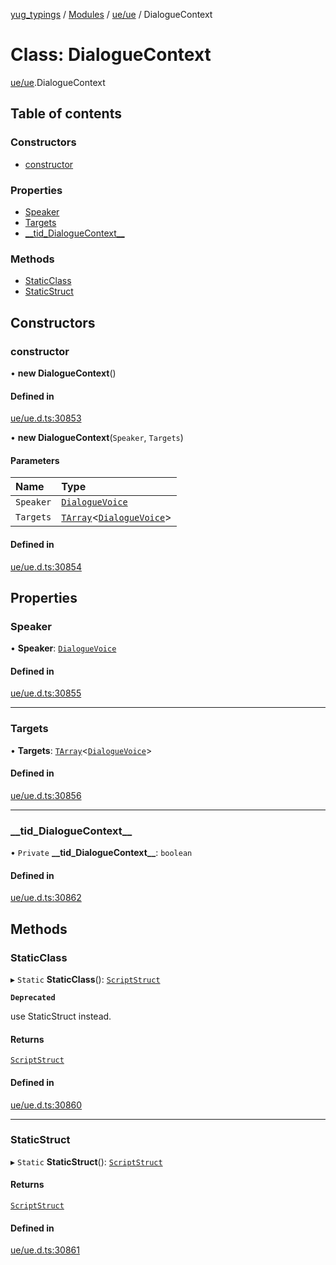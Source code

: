 [yug_typings](../README.md) / [Modules](../modules.md) / [ue/ue](../modules/ue_ue.md) / DialogueContext

# Class: DialogueContext

[ue/ue](../modules/ue_ue.md).DialogueContext

## Table of contents

### Constructors

- [constructor](ue_ue.DialogueContext.md#constructor)

### Properties

- [Speaker](ue_ue.DialogueContext.md#speaker)
- [Targets](ue_ue.DialogueContext.md#targets)
- [\_\_tid\_DialogueContext\_\_](ue_ue.DialogueContext.md#__tid_dialoguecontext__)

### Methods

- [StaticClass](ue_ue.DialogueContext.md#staticclass)
- [StaticStruct](ue_ue.DialogueContext.md#staticstruct)

## Constructors

### constructor

• **new DialogueContext**()

#### Defined in

[ue/ue.d.ts:30853](https://github.com/YugMetaverse/yug_typings/blob/b7d9b19/ue/ue.d.ts#L30853)

• **new DialogueContext**(`Speaker`, `Targets`)

#### Parameters

| Name | Type |
| :------ | :------ |
| `Speaker` | [`DialogueVoice`](ue_ue.DialogueVoice.md) |
| `Targets` | [`TArray`](../interfaces/ue_puerts.TArray.md)<[`DialogueVoice`](ue_ue.DialogueVoice.md)\> |

#### Defined in

[ue/ue.d.ts:30854](https://github.com/YugMetaverse/yug_typings/blob/b7d9b19/ue/ue.d.ts#L30854)

## Properties

### Speaker

• **Speaker**: [`DialogueVoice`](ue_ue.DialogueVoice.md)

#### Defined in

[ue/ue.d.ts:30855](https://github.com/YugMetaverse/yug_typings/blob/b7d9b19/ue/ue.d.ts#L30855)

___

### Targets

• **Targets**: [`TArray`](../interfaces/ue_puerts.TArray.md)<[`DialogueVoice`](ue_ue.DialogueVoice.md)\>

#### Defined in

[ue/ue.d.ts:30856](https://github.com/YugMetaverse/yug_typings/blob/b7d9b19/ue/ue.d.ts#L30856)

___

### \_\_tid\_DialogueContext\_\_

• `Private` **\_\_tid\_DialogueContext\_\_**: `boolean`

#### Defined in

[ue/ue.d.ts:30862](https://github.com/YugMetaverse/yug_typings/blob/b7d9b19/ue/ue.d.ts#L30862)

## Methods

### StaticClass

▸ `Static` **StaticClass**(): [`ScriptStruct`](ue_ue.ScriptStruct.md)

**`Deprecated`**

use StaticStruct instead.

#### Returns

[`ScriptStruct`](ue_ue.ScriptStruct.md)

#### Defined in

[ue/ue.d.ts:30860](https://github.com/YugMetaverse/yug_typings/blob/b7d9b19/ue/ue.d.ts#L30860)

___

### StaticStruct

▸ `Static` **StaticStruct**(): [`ScriptStruct`](ue_ue.ScriptStruct.md)

#### Returns

[`ScriptStruct`](ue_ue.ScriptStruct.md)

#### Defined in

[ue/ue.d.ts:30861](https://github.com/YugMetaverse/yug_typings/blob/b7d9b19/ue/ue.d.ts#L30861)
